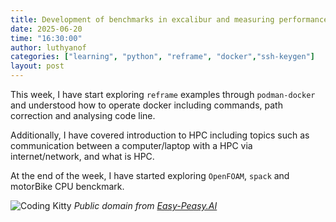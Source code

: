 ```yaml
---
title: Development of benchmarks in excalibur and measuring performance on HPC systems.
date: 2025-06-20
time: "16:30:00"
author: luthyanof
categories: ["learning", "python", "reframe", "docker","ssh-keygen"] 
layout: post
---
```


This week, I have start exploring `reframe` examples through `podman-docker` and understood how to operate docker including commands, path correction and analysing code line.

Additionally, I have covered introduction to HPC including topics such as communication between a computer/laptop with a HPC via internet/network, and what is HPC.

At the end of the week, I have started exploring `OpenFOAM`, `spack` and motorBike CPU benckmark.

![Coding Kitty](/in2research_journeys/images/2025/06/CodingKitty.png)
*Public domain from [Easy-Peasy.AI](https://easy-peasy.ai/ai-image-generator/images/cat-coding-on-laptop-ingenious-feline-tech-prowess)* 
